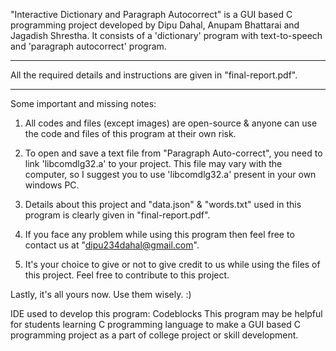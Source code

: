 "Interactive Dictionary and Paragraph Autocorrect" is a GUI based C programming project developed by Dipu Dahal, Anupam Bhattarai and Jagadish Shrestha. It consists of a 'dictionary' program with text-to-speech and 'paragraph autocorrect' program.

**************************************
All the required details and instructions are given in "final-report.pdf".
**************************************


Some important and missing notes:

1) All codes and files (except images) are open-source & anyone can use the code and files of this program at their own risk.

2) To open and save a text file from "Paragraph Auto-correct", you need to link 'libcomdlg32.a' to your project. This file may vary with the computer, so I suggest you to use 'libcomdlg32.a' present in your own windows PC.

3) Details about this project and "data.json" & "words.txt" used in this program is clearly given in "final-report.pdf".

4) If you face any problem while using this program then feel free to contact us at "dipu234dahal@gmail.com".

5) It's your choice to give or not to give credit to us while using the files of this project. Feel free to contribute to this project.


Lastly, it's all yours now. Use them wisely. :)


IDE used to develop this program: Codeblocks
This program may be helpful for students learning C programming language to make a GUI based C programming project as a part of college project or skill development.
